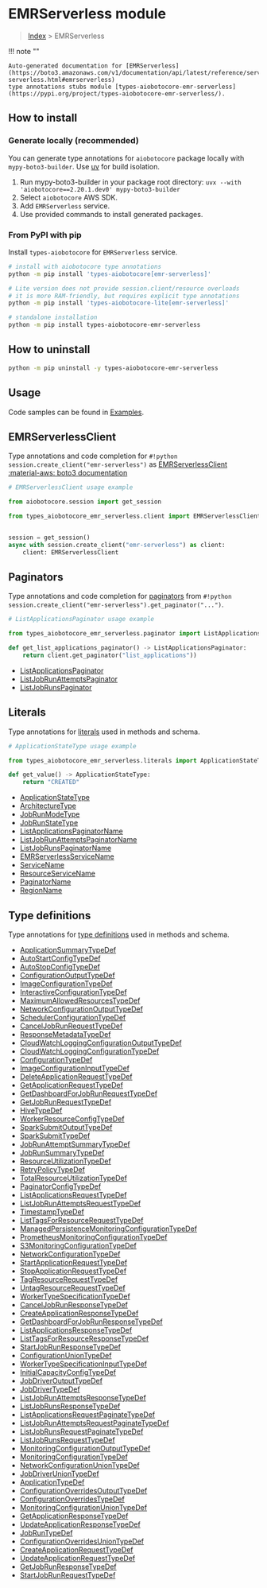 # EMRServerless module

> [Index](../README.md) > EMRServerless


!!! note ""

    Auto-generated documentation for [EMRServerless](https://boto3.amazonaws.com/v1/documentation/api/latest/reference/services/emr-serverless.html#emrserverless)
    type annotations stubs module [types-aiobotocore-emr-serverless](https://pypi.org/project/types-aiobotocore-emr-serverless/).

## How to install

### Generate locally (recommended)

You can generate type annotations for `aiobotocore` package locally with `mypy-boto3-builder`.
Use [uv](https://docs.astral.sh/uv/getting-started/installation/) for build isolation.

1. Run mypy-boto3-builder in your package root directory: `uvx --with 'aiobotocore==2.20.1.dev0' mypy-boto3-builder`
1. Select `aiobotocore` AWS SDK.
1. Add `EMRServerless` service.
1. Use provided commands to install generated packages.



### From PyPI with pip

Install `types-aiobotocore` for `EMRServerless` service.

```bash
# install with aiobotocore type annotations
python -m pip install 'types-aiobotocore[emr-serverless]'

# Lite version does not provide session.client/resource overloads
# it is more RAM-friendly, but requires explicit type annotations
python -m pip install 'types-aiobotocore-lite[emr-serverless]'

# standalone installation
python -m pip install types-aiobotocore-emr-serverless
```



## How to uninstall

```bash
python -m pip uninstall -y types-aiobotocore-emr-serverless
```

## Usage

Code samples can be found in [Examples](./usage.md).

## EMRServerlessClient

Type annotations and code completion for  `#!python session.create_client("emr-serverless")` as [EMRServerlessClient](./client.md)
[:material-aws: boto3 documentation](https://boto3.amazonaws.com/v1/documentation/api/latest/reference/services/emr-serverless.html#EMRServerless.Client)

```python
# EMRServerlessClient usage example

from aiobotocore.session import get_session

from types_aiobotocore_emr_serverless.client import EMRServerlessClient


session = get_session()
async with session.create_client("emr-serverless") as client:
    client: EMRServerlessClient
```


## Paginators

Type annotations and code completion for
[paginators](./paginators.md)
from `#!python session.create_client("emr-serverless").get_paginator("...")`.

```python
# ListApplicationsPaginator usage example

from types_aiobotocore_emr_serverless.paginator import ListApplicationsPaginator

def get_list_applications_paginator() -> ListApplicationsPaginator:
    return client.get_paginator("list_applications"))
```

- [ListApplicationsPaginator](./paginators.md#listapplicationspaginator)
- [ListJobRunAttemptsPaginator](./paginators.md#listjobrunattemptspaginator)
- [ListJobRunsPaginator](./paginators.md#listjobrunspaginator)








## Literals

Type annotations for [literals](./literals.md) used in methods and schema.

```python
# ApplicationStateType usage example

from types_aiobotocore_emr_serverless.literals import ApplicationStateType

def get_value() -> ApplicationStateType:
    return "CREATED"
```

- [ApplicationStateType](./literals.md#applicationstatetype)
- [ArchitectureType](./literals.md#architecturetype)
- [JobRunModeType](./literals.md#jobrunmodetype)
- [JobRunStateType](./literals.md#jobrunstatetype)
- [ListApplicationsPaginatorName](./literals.md#listapplicationspaginatorname)
- [ListJobRunAttemptsPaginatorName](./literals.md#listjobrunattemptspaginatorname)
- [ListJobRunsPaginatorName](./literals.md#listjobrunspaginatorname)
- [EMRServerlessServiceName](./literals.md#emrserverlessservicename)
- [ServiceName](./literals.md#servicename)
- [ResourceServiceName](./literals.md#resourceservicename)
- [PaginatorName](./literals.md#paginatorname)
- [RegionName](./literals.md#regionname)




## Type definitions

Type annotations for [type definitions](./type_defs.md) used in methods and schema.

- [ApplicationSummaryTypeDef](./type_defs.md#applicationsummarytypedef)
- [AutoStartConfigTypeDef](./type_defs.md#autostartconfigtypedef)
- [AutoStopConfigTypeDef](./type_defs.md#autostopconfigtypedef)
- [ConfigurationOutputTypeDef](./type_defs.md#configurationoutputtypedef)
- [ImageConfigurationTypeDef](./type_defs.md#imageconfigurationtypedef)
- [InteractiveConfigurationTypeDef](./type_defs.md#interactiveconfigurationtypedef)
- [MaximumAllowedResourcesTypeDef](./type_defs.md#maximumallowedresourcestypedef)
- [NetworkConfigurationOutputTypeDef](./type_defs.md#networkconfigurationoutputtypedef)
- [SchedulerConfigurationTypeDef](./type_defs.md#schedulerconfigurationtypedef)
- [CancelJobRunRequestTypeDef](./type_defs.md#canceljobrunrequesttypedef)
- [ResponseMetadataTypeDef](./type_defs.md#responsemetadatatypedef)
- [CloudWatchLoggingConfigurationOutputTypeDef](./type_defs.md#cloudwatchloggingconfigurationoutputtypedef)
- [CloudWatchLoggingConfigurationTypeDef](./type_defs.md#cloudwatchloggingconfigurationtypedef)
- [ConfigurationTypeDef](./type_defs.md#configurationtypedef)
- [ImageConfigurationInputTypeDef](./type_defs.md#imageconfigurationinputtypedef)
- [DeleteApplicationRequestTypeDef](./type_defs.md#deleteapplicationrequesttypedef)
- [GetApplicationRequestTypeDef](./type_defs.md#getapplicationrequesttypedef)
- [GetDashboardForJobRunRequestTypeDef](./type_defs.md#getdashboardforjobrunrequesttypedef)
- [GetJobRunRequestTypeDef](./type_defs.md#getjobrunrequesttypedef)
- [HiveTypeDef](./type_defs.md#hivetypedef)
- [WorkerResourceConfigTypeDef](./type_defs.md#workerresourceconfigtypedef)
- [SparkSubmitOutputTypeDef](./type_defs.md#sparksubmitoutputtypedef)
- [SparkSubmitTypeDef](./type_defs.md#sparksubmittypedef)
- [JobRunAttemptSummaryTypeDef](./type_defs.md#jobrunattemptsummarytypedef)
- [JobRunSummaryTypeDef](./type_defs.md#jobrunsummarytypedef)
- [ResourceUtilizationTypeDef](./type_defs.md#resourceutilizationtypedef)
- [RetryPolicyTypeDef](./type_defs.md#retrypolicytypedef)
- [TotalResourceUtilizationTypeDef](./type_defs.md#totalresourceutilizationtypedef)
- [PaginatorConfigTypeDef](./type_defs.md#paginatorconfigtypedef)
- [ListApplicationsRequestTypeDef](./type_defs.md#listapplicationsrequesttypedef)
- [ListJobRunAttemptsRequestTypeDef](./type_defs.md#listjobrunattemptsrequesttypedef)
- [TimestampTypeDef](./type_defs.md#timestamptypedef)
- [ListTagsForResourceRequestTypeDef](./type_defs.md#listtagsforresourcerequesttypedef)
- [ManagedPersistenceMonitoringConfigurationTypeDef](./type_defs.md#managedpersistencemonitoringconfigurationtypedef)
- [PrometheusMonitoringConfigurationTypeDef](./type_defs.md#prometheusmonitoringconfigurationtypedef)
- [S3MonitoringConfigurationTypeDef](./type_defs.md#s3monitoringconfigurationtypedef)
- [NetworkConfigurationTypeDef](./type_defs.md#networkconfigurationtypedef)
- [StartApplicationRequestTypeDef](./type_defs.md#startapplicationrequesttypedef)
- [StopApplicationRequestTypeDef](./type_defs.md#stopapplicationrequesttypedef)
- [TagResourceRequestTypeDef](./type_defs.md#tagresourcerequesttypedef)
- [UntagResourceRequestTypeDef](./type_defs.md#untagresourcerequesttypedef)
- [WorkerTypeSpecificationTypeDef](./type_defs.md#workertypespecificationtypedef)
- [CancelJobRunResponseTypeDef](./type_defs.md#canceljobrunresponsetypedef)
- [CreateApplicationResponseTypeDef](./type_defs.md#createapplicationresponsetypedef)
- [GetDashboardForJobRunResponseTypeDef](./type_defs.md#getdashboardforjobrunresponsetypedef)
- [ListApplicationsResponseTypeDef](./type_defs.md#listapplicationsresponsetypedef)
- [ListTagsForResourceResponseTypeDef](./type_defs.md#listtagsforresourceresponsetypedef)
- [StartJobRunResponseTypeDef](./type_defs.md#startjobrunresponsetypedef)
- [ConfigurationUnionTypeDef](./type_defs.md#configurationuniontypedef)
- [WorkerTypeSpecificationInputTypeDef](./type_defs.md#workertypespecificationinputtypedef)
- [InitialCapacityConfigTypeDef](./type_defs.md#initialcapacityconfigtypedef)
- [JobDriverOutputTypeDef](./type_defs.md#jobdriveroutputtypedef)
- [JobDriverTypeDef](./type_defs.md#jobdrivertypedef)
- [ListJobRunAttemptsResponseTypeDef](./type_defs.md#listjobrunattemptsresponsetypedef)
- [ListJobRunsResponseTypeDef](./type_defs.md#listjobrunsresponsetypedef)
- [ListApplicationsRequestPaginateTypeDef](./type_defs.md#listapplicationsrequestpaginatetypedef)
- [ListJobRunAttemptsRequestPaginateTypeDef](./type_defs.md#listjobrunattemptsrequestpaginatetypedef)
- [ListJobRunsRequestPaginateTypeDef](./type_defs.md#listjobrunsrequestpaginatetypedef)
- [ListJobRunsRequestTypeDef](./type_defs.md#listjobrunsrequesttypedef)
- [MonitoringConfigurationOutputTypeDef](./type_defs.md#monitoringconfigurationoutputtypedef)
- [MonitoringConfigurationTypeDef](./type_defs.md#monitoringconfigurationtypedef)
- [NetworkConfigurationUnionTypeDef](./type_defs.md#networkconfigurationuniontypedef)
- [JobDriverUnionTypeDef](./type_defs.md#jobdriveruniontypedef)
- [ApplicationTypeDef](./type_defs.md#applicationtypedef)
- [ConfigurationOverridesOutputTypeDef](./type_defs.md#configurationoverridesoutputtypedef)
- [ConfigurationOverridesTypeDef](./type_defs.md#configurationoverridestypedef)
- [MonitoringConfigurationUnionTypeDef](./type_defs.md#monitoringconfigurationuniontypedef)
- [GetApplicationResponseTypeDef](./type_defs.md#getapplicationresponsetypedef)
- [UpdateApplicationResponseTypeDef](./type_defs.md#updateapplicationresponsetypedef)
- [JobRunTypeDef](./type_defs.md#jobruntypedef)
- [ConfigurationOverridesUnionTypeDef](./type_defs.md#configurationoverridesuniontypedef)
- [CreateApplicationRequestTypeDef](./type_defs.md#createapplicationrequesttypedef)
- [UpdateApplicationRequestTypeDef](./type_defs.md#updateapplicationrequesttypedef)
- [GetJobRunResponseTypeDef](./type_defs.md#getjobrunresponsetypedef)
- [StartJobRunRequestTypeDef](./type_defs.md#startjobrunrequesttypedef)

